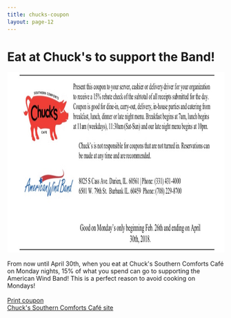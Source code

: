 ```yaml
---
title: chucks-coupon
layout: page-12
---
```


<h1>Eat at Chuck's to support the Band!</h1>
	
<img src="images/awb-chucks-coupon.jpg" width="1047" height="419" alt=""/>
	
<p>From now until April 30th, when you eat at Chuck's Southern Comforts Café on Monday nights, 15% of what you spend can go to supporting the American Wind Band! This is a perfect reason to avoid cooking on Mondays!<br>
<br>	
<a href="documents/awb-chucks-coupon-2018.pdf" target="_blank">Print coupon</a>
<br>
<a href="http://chuckscafedarien.com/" target="new">Chuck's Southern Comforts Café site</a>
